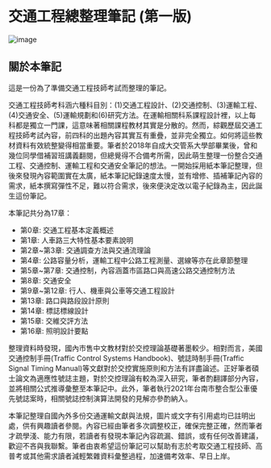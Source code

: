 # 交通工程總整理筆記 (第一版)　

![image](https://user-images.githubusercontent.com/53686476/170997316-f7ee7457-81f9-4078-a0f6-813b65a6ff3a.png)



## 關於本筆記

  這是一份為了準備交通工程技師考試而整理的筆記。

  交通工程技師考科涵六種科目別：(1)交通工程設計、(2)交通控制、(3)運輸工程、(4)交通安全、(5)運輸規劃和(6)研究方法。在運輸相關科系課程設計裡，以上每科都是獨立一門課，這意味著相關課程教材其實是分散的。然而，綜觀歷屆交通工程技師考試內容，前四科的出題內容其實互有重疊，並非完全獨立。如何將這些教材資料有效統整變得相當重要。筆者於2018年自成大交管系大學部畢業後，曾和幾位同學借補習班講義翻閱，但總覺得不合備考所需，因此萌生整理一份整合交通工程、交通控制、運輸工程和交通安全筆記的想法。一開始採用紙本筆記整理，但後來發現內容範圍實在太廣，紙本筆記紀錄速度太慢，並有增修、插補筆記內容的需求，紙本撰寫彈性不足，難以符合需求，後來便決定改以電子紀錄為主，因此誕生這份筆記。

  本筆記共分為17章：
  * 第0章: 交通工程基本定義概述
  * 第1章: 人車路三大特性基本要素說明
  * 第2章~第3章: 交通調查方法與交通流理論
  * 第4章: 公路容量分析，運輸工程中公路工程測量、選線等亦在此章節整理
  * 第5章~第7章: 交通控制，內容涵蓋市區路口與高速公路交通控制方法
  * 第8章: 交通安全
  * 第9章~第12章: 行人、機車與公車等交通工程設計
  * 第13章: 路口與路段設計原則
  * 第14章: 標誌標線設計
  * 第15章: 交維交評方法
  * 第16章: 照明設計要點

  整理資料時發現，國內市售中文教材對於交控理論基礎著墨較少。相對而言，美國交通控制手冊(Traffic Control Systems Handbook)、號誌時制手冊(Traffic Signal Timing Manual)等文獻對於交控實施原則和方法有詳盡論述。正好筆者碩士論文為適應性號誌主題，對於交控理論有較為深入研究，筆者酌翻譯部分內容，並將相關公式推導彙整至本筆記中。此外，筆者執行2021年台南市整合型公車優先號誌案時，相關號誌控制演算法開發的見解亦參酌納入。

  本筆記整理自國內外多份交通運輸文獻與法規，圖片或文字有引用處均已註明出處，供有興趣讀者參閱。內容已經由筆者多次調整校正，確保完整正確，然而筆者才疏學淺、能力有限，若讀者有發現本筆記內容疏漏、錯誤，或有任何改善建議，歡迎不吝與我聯繫。筆者由衷希望這份筆記可以幫助有志於考取交通工程技師、高普考或其他需求讀者減輕繁雜資料彙整過程，加速備考效率、早日上岸。

